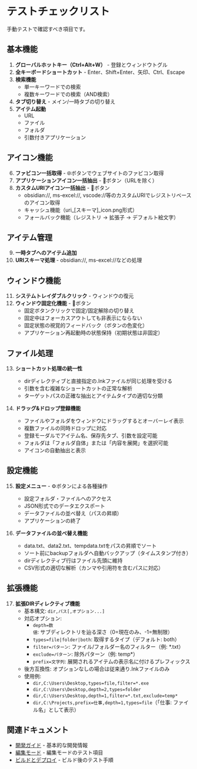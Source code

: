 # テストチェックリスト

手動テストで確認すべき項目です。

## 基本機能

1. **グローバルホットキー（Ctrl+Alt+W）** - 登録とウィンドウトグル
2. **全キーボードショートカット** - Enter、Shift+Enter、矢印、Ctrl、Escape
3. **検索機能**
   - 単一キーワードでの検索
   - 複数キーワードでの検索（AND検索）
4. **タブ切り替え** - メイン/一時タブの切り替え
5. **アイテム起動**
   - URL
   - ファイル
   - フォルダ
   - 引数付きアプリケーション

## アイコン機能

6. **ファビコン一括取得** - 🌐ボタンでウェブサイトのファビコン取得
7. **アプリケーションアイコン一括抽出** - 🎨ボタン（URLを除く）
8. **カスタムURIアイコン一括抽出** - 🎨ボタン
   - obsidian://, ms-excel://, vscode://等のカスタムURIでレジストリベースのアイコン取得
   - キャッシュ機能（uri_[スキーマ]_icon.png形式）
   - フォールバック機能（レジストリ → 拡張子 → デフォルト絵文字）

## アイテム管理

9. **一時タブへのアイテム追加**
10. **URIスキーマ処理** - obsidian://, ms-excel://などの処理

## ウィンドウ機能

11. **システムトレイダブルクリック** - ウィンドウの復元
12. **ウィンドウ固定化機能** - 📌ボタン
    - 固定ボタンクリックで固定/固定解除の切り替え
    - 固定中はフォーカスアウトしても非表示にならない
    - 固定状態の視覚的フィードバック（ボタンの色変化）
    - アプリケーション再起動時の状態保持（初期状態は非固定）

## ファイル処理

13. **ショートカット処理の統一性**
    - dirディレクティブと直接指定の.lnkファイルが同じ処理を受ける
    - 引数を含む複雑なショートカットの正常な解析
    - ターゲットパスの正確な抽出とアイテムタイプの適切な分類

14. **ドラッグ&ドロップ登録機能**
    - ファイルやフォルダをウィンドウにドラッグするとオーバーレイ表示
    - 複数ファイルの同時ドロップに対応
    - 登録モーダルでアイテム名、保存先タブ、引数を設定可能
    - フォルダは「フォルダ自体」または「内容を展開」を選択可能
    - アイコンの自動抽出と表示

## 設定機能

15. **設定メニュー** - ⚙ボタンによる各種操作
    - 設定フォルダ・ファイルへのアクセス
    - JSON形式でのデータエクスポート
    - データファイルの並べ替え（パスの昇順）
    - アプリケーションの終了

16. **データファイルの並べ替え機能**
    - data.txt、data2.txt、tempdata.txtをパスの昇順でソート
    - ソート前にbackupフォルダへ自動バックアップ（タイムスタンプ付き）
    - dirディレクティブ行はファイル先頭に維持
    - CSV形式の適切な解析（カンマや引用符を含むパスに対応）

## 拡張機能

17. **拡張DIRディレクティブ機能**
    - 基本構文: `dir,パス[,オプション...]`
    - 対応オプション:
      - `depth=数値`: サブディレクトリを辿る深さ（0=現在のみ、-1=無制限）
      - `types=file|folder|both`: 取得するタイプ（デフォルト: both）
      - `filter=パターン`: ファイル/フォルダー名のフィルター（例: *.txt）
      - `exclude=パターン`: 除外パターン（例: temp*）
      - `prefix=文字列`: 展開されるアイテムの表示名に付けるプレフィックス
    - 後方互換性: オプションなしの場合は従来通り.lnkファイルのみ
    - 使用例:
      - `dir,C:\Users\Desktop,types=file,filter=*.exe`
      - `dir,C:\Users\Desktop,depth=2,types=folder`
      - `dir,C:\Users\Desktop,depth=1,filter=*.txt,exclude=temp*`
      - `dir,C:\Projects,prefix=仕事,depth=1,types=file`（「仕事: ファイル名」として表示）

## 関連ドキュメント

- [開発ガイド](development.md) - 基本的な開発情報
- [編集モード](../features/edit-mode.md) - 編集モードのテスト項目
- [ビルドとデプロイ](build-and-deploy.md) - ビルド後のテスト手順